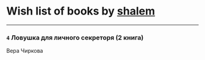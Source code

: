# Wish list of books by [shalem](http://vk.com/id16930265)
---


### `4` Ловушка для личного секреторя (2 книга)
Вера Чиркова

